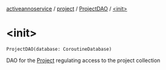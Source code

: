 [activeannoservice](../../index.md) / [project](../index.md) / [ProjectDAO](index.md) / [&lt;init&gt;](./-init-.md)

# &lt;init&gt;

`ProjectDAO(database: CoroutineDatabase)`

DAO for the [Project](../-project/index.md) regulating access to the project collection

